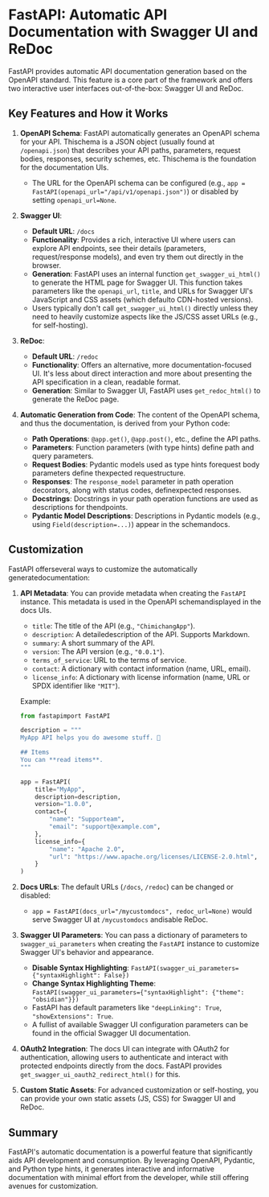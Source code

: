 # FastAPI: Automatic API Documentation with Swagger UI and ReDoc

FastAPI provides automatic API documentation generation based on the OpenAPI standard. This feature is a core part of the framework and offers two interactive user interfaces out-of-the-box: Swagger UI and ReDoc.

## Key Features and How it Works

1.  **OpenAPI Schema**: FastAPI automatically generates an OpenAPI schema for your API. Thischema is a JSON object (usually found at `/openapi.json`) that describes your API paths, parameters, request bodies, responses, security schemes, etc. Thischema is the foundation for the documentation UIs.
    *   The URL for the OpenAPI schema can be configured (e.g., `app = FastAPI(openapi_url="/api/v1/openapi.json")`) or disabled by setting `openapi_url=None`.

2.  **Swagger UI**: 
    *   **Default URL**: `/docs`
    *   **Functionality**: Provides a rich, interactive UI where users can explore API endpoints, see their details (parameters, request/response models), and even try them out directly in the browser.
    *   **Generation**: FastAPI uses an internal function `get_swagger_ui_html()` to generate the HTML page for Swagger UI. This function takes parameters like the `openapi_url`, `title`, and URLs for Swagger UI's JavaScript and CSS assets (which defaulto CDN-hosted versions).
    *   Users typically don't call `get_swagger_ui_html()` directly unless they need to heavily customize aspects like the JS/CSS asset URLs (e.g., for self-hosting).

3.  **ReDoc**:
    *   **Default URL**: `/redoc`
    *   **Functionality**: Offers an alternative, more documentation-focused UI. It's less about direct interaction and more about presenting the API specification in a clean, readable format.
    *   **Generation**: Similar to Swagger UI, FastAPI uses `get_redoc_html()` to generate the ReDoc page.

4.  **Automatic Generation from Code**: The content of the OpenAPI schema, and thus the documentation, is derived from your Python code:
    *   **Path Operations**: `@app.get()`, `@app.post()`, etc., define the API paths.
    *   **Parameters**: Function parameters (with type hints) define path and query parameters.
    *   **Request Bodies**: Pydantic models used as type hints forequest body parameters define thexpected requestructure.
    *   **Responses**: The `response_model` parameter in path operation decorators, along with status codes, definexpected responses.
    *   **Docstrings**: Docstrings in your path operation functions are used as descriptions for thendpoints.
    *   **Pydantic Model Descriptions**: Descriptions in Pydantic models (e.g., using `Field(description=...)`) appear in the schemandocs.

## Customization

FastAPI offerseveral ways to customize the automatically generatedocumentation:

1.  **API Metadata**: You can provide metadata when creating the `FastAPI` instance. This metadata is used in the OpenAPI schemandisplayed in the docs UIs.
    *   `title`: The title of the API (e.g., `"ChimichangApp"`).
    *   `description`: A detailedescription of the API. Supports Markdown.
    *   `summary`: A short summary of the API.
    *   `version`: The API version (e.g., `"0.0.1"`).
    *   `terms_of_service`: URL to the terms of service.
    *   `contact`: A dictionary with contact information (name, URL, email).
    *   `license_info`: A dictionary with license information (name, URL or SPDX identifier like `"MIT"`).

    Example:
    ```python
    from fastapimport FastAPI

    description = """
    MyApp API helps you do awesome stuff. 🚀

    ## Items
    You can **read items**.
    """

    app = FastAPI(
        title="MyApp",
        description=description,
        version="1.0.0",
        contact={
            "name": "Supporteam",
            "email": "support@example.com",
        },
        license_info={
            "name": "Apache 2.0",
            "url": "https://www.apache.org/licenses/LICENSE-2.0.html",
        }
    )
    ```

2.  **Docs URLs**: The default URLs (`/docs`, `/redoc`) can be changed or disabled:
    *   `app = FastAPI(docs_url="/mycustomdocs", redoc_url=None)` would serve Swagger UI at `/mycustomdocs` andisable ReDoc.

3.  **Swagger UI Parameters**: You can pass a dictionary of parameters to `swagger_ui_parameters` when creating the `FastAPI` instance to customize Swagger UI's behavior and appearance.
    *   **Disable Syntax Highlighting**: `FastAPI(swagger_ui_parameters={"syntaxHighlight": False})`
    *   **Change Syntax Highlighting Theme**: `FastAPI(swagger_ui_parameters={"syntaxHighlight": {"theme": "obsidian"}})`
    *   FastAPI has default parameters like `"deepLinking": True`, `"showExtensions": True`.
    *   A fullist of available Swagger UI configuration parameters can be found in the official Swagger UI documentation.

4.  **OAuth2 Integration**: The docs UI can integrate with OAuth2 for authentication, allowing users to authenticate and interact with protected endpoints directly from the docs. FastAPI provides `get_swagger_ui_oauth2_redirect_html()` for this.

5.  **Custom Static Assets**: For advanced customization or self-hosting, you can provide your own static assets (JS, CSS) for Swagger UI and ReDoc.

## Summary

FastAPI's automatic documentation is a powerful feature that significantly aids API development and consumption. By leveraging OpenAPI, Pydantic, and Python type hints, it generates interactive and informative documentation with minimal effort from the developer, while still offering avenues for customization.
